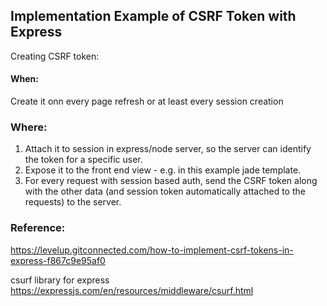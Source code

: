 ## Implementation Example of CSRF Token with Express

Creating CSRF token:
#### When:
Create it onn every page refresh or at least every session creation

### Where:
1. Attach it to session in express/node server, so the server can identify the token for a specific user.
2. Expose it to the front end view - e.g. in this example jade template.
3. For every request with session based auth, send the CSRF token along with the other data (and session token automatically attached to the requests) to the server.

### Reference:
https://levelup.gitconnected.com/how-to-implement-csrf-tokens-in-express-f867c9e95af0

csurf library for express
https://expressjs.com/en/resources/middleware/csurf.html